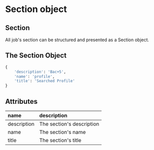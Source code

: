 # Section object

## Section

All job's section can be structured and presented as a Section object. 
 
## The Section Object

```python
{
    'description': 'Bac+5',
    'name': 'profile',
    'title': 'Searched Profile'
}
```

## Attributes

| name | description |
| :--- | :--- |
| description | The section's description |
| name | The section's name |
| title | The section's title |